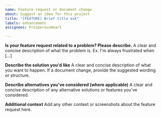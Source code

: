 ```yaml
---
name: Feature request or document change
about: Suggest an idea for this project
title: "[FEATURE] Brief title ask"
labels: enhancement
assignees: ProsperousHeart

---
```


**Is your feature request related to a problem? Please describe.**
A clear and concise description of what the problem is. Ex. I'm always frustrated when [...]

**Describe the solution you'd like**
A clear and concise description of what you want to happen. If a document change, provide the suggested wording or structure.

**Describe alternatives you've considered (where applicable)**
A clear and concise description of any alternative solutions or features you've considered.

**Additional context**
Add any other context or screenshots about the feature request here.
